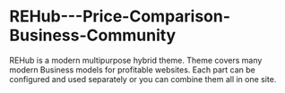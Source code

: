 # REHub---Price-Comparison-Business-Community
REHub is a modern multipurpose hybrid theme. Theme covers many modern Business models for profitable websites. Each part can be configured and used separately or you can combine them all in one site. 
